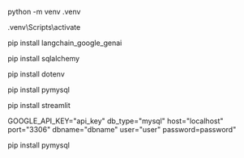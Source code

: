python -m venv .venv

.venv\Scripts\activate

pip install langchain_google_genai

pip install  sqlalchemy

pip install dotenv 

pip install pymysql

pip install streamlit

GOOGLE_API_KEY="api_key"
db_type="mysql"
host="localhost"
port="3306"
dbname="dbname"
user="user"
password=password"

pip install pymysql